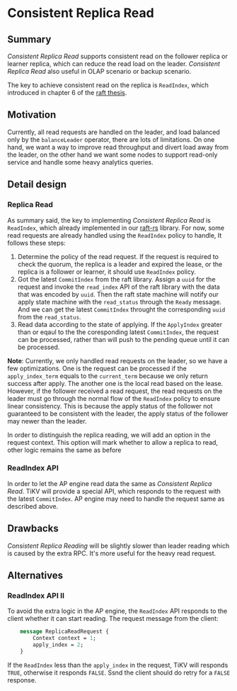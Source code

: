 # Consistent Replica Read

## Summary

*Consistent Replica Read* supports consistent read on the follower replica or
learner replica, which can reduce the read load on the leader. *Consistent
Replica Read* also useful in OLAP scenario or backup scenario.

The key to achieve consistent read on the replica is `ReadIndex`, which
introduced in chapter 6 of the [raft
thesis](https://ramcloud.stanford.edu/~ongaro/thesis.pdf).

## Motivation

Currently, all read requests are handled on the leader, and load balanced only
by the `balanceLeader` operator, there are lots of limitations. On one hand, we
want a way to improve read throughput and divert load away from the leader, on
the other hand we want some nodes to support read-only service and handle some
heavy analytics queries.

## Detail design

### Replica Read

As summary said, the key to implementing *Consistent Replica Read* is
`ReadIndex`, which already implemented in our
[raft-rs](http://github.com/pingcap/raft-rs) library. For now, some read
requests are already handled using the `ReadIndex` policy to handle, It follows
these steps:

1. Determine the policy of the read request. If the request is required to
   check the quorum, the replica is a leader and expired the lease, or the
   replica is a follower or learner, it should use `ReadIndex` policy.
2. Got the latest `CommitIndex` from the raft library. Assign a `uuid` for the
   request and invoke the `read_index` API of the raft library with the data
   that was encoded by `uuid`. Then the raft state machine will notify our apply
   state machine with the `read_status` through the `Ready` message. And we can
   get the latest `CommitIndex` throught the corresponding `uuid` from the
   `read_status`.
3. Read data according to the state of applying. If the `ApplyIndex` greater
   than or eqaul to the the coresponding latest `CommitIndex`, the request can
   be processed, rather than will push to the pending queue until it can be
   processed.

**Note**: Currently, we only handled read requests on the leader, so we have a
few optimizations. One is the request can be processed if the
`apply_index_term` equals to the `current_term` because we only return success
after apply. The another one is the local read based on the lease. However, if
the follower received a read request, the read requests on the leader must go
through the normal flow of the `ReadIndex` policy to ensure linear consistency.
This is because the apply status of the follower not guaranteed to be
consistent with the leader, the apply status of the follower may newer than the
leader.

In order to distinguish the replica reading, we will add an option in the
request context. This option will mark whether to allow a replica to read,
other logic remains the same as before

### ReadIndex API

In order to let the AP engine read data the same as *Consistent Replica Read*.
TiKV will provide a special API, which responds to the request with the latest
`CommitIndex`. AP engine may need to handle the request same as described above.

## Drawbacks

*Consistent Replica Reading* will be slightly slower than leader reading which
is caused by the extra RPC. It's more useful for the heavy read request.

## Alternatives

### ReadIndex API II

To avoid the extra logic in the AP engine, the `ReadIndex` API responds to the
client whether it can start reading. The request message from the client:

```protobuf
    message ReplicaReadRequest {
        Context context = 1;
        apply_index = 2;
    }
```

If the `ReadIndex` less than the `apply_index` in the request, TiKV will
responds `TRUE`, otherwise it responds `FALSE`. Ssnd the client should do retry
for a `FALSE` response.
